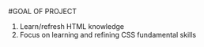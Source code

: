#GOAL OF PROJECT

1. Learn/refresh HTML knowledge
2. Focus on learning and refining CSS fundamental skills
